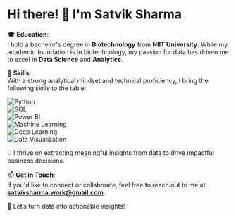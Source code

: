 # Hi there! 👋 I'm Satvik Sharma  

🎓 **Education**:  
I hold a bachelor's degree in **Biotechnology** from **NIIT University**. While my academic foundation is in biotechnology, my passion for data has driven me to excel in **Data Science** and **Analytics**.

🔧 **Skills**:  
With a strong analytical mindset and technical proficiency, I bring the following skills to the table:  

![Python](https://img.shields.io/badge/Python-3670A0?style=for-the-badge&logo=python&logoColor=ffdd54)  
![SQL](https://img.shields.io/badge/SQL-025E8C?style=for-the-badge&logo=postgresql&logoColor=white)  
![Power BI](https://img.shields.io/badge/PowerBI-F2C811?style=for-the-badge&logo=powerbi&logoColor=black)  
![Machine Learning](https://img.shields.io/badge/Machine%20Learning-FF6F00?style=for-the-badge&logo=tensorflow&logoColor=white)  
![Deep Learning](https://img.shields.io/badge/Deep%20Learning-00599C?style=for-the-badge&logo=pytorch&logoColor=white)  
![Data Visualization](https://img.shields.io/badge/Data%20Visualization-4CAF50?style=for-the-badge&logo=tableau&logoColor=white)  

💡 I thrive on extracting meaningful insights from data to drive impactful business decisions.  



📫 **Get in Touch**:  
If you'd like to connect or collaborate, feel free to reach out to me at **[satviksharma.work@gmail.com](mailto:satviksharma.work@gmail.com)**.  

🚀 Let’s turn data into actionable insights!

<!---
satvik-sharma99/satvik-sharma99 is a ✨ special ✨ repository because its `README.md` (this file) appears on your GitHub profile.
You can click the Preview link to take a look at your changes.
--->
